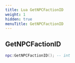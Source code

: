 ```yaml
---
title: Lua GetNPCFactionID
weight: 1
hidden: true
menuTitle: GetNPCFactionID
---
```

## GetNPCFactionID
```lua
npc:GetNPCFactionID(); -- int
```